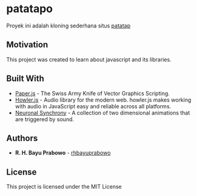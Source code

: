 # patatapo

Proyek ini adalah kloning sederhana situs [patatap](https://patatap.com/)

## Motivation

This project was created to learn about javascript and its libraries.

## Built With

* [Paper.js](http://paperjs.org/) - The Swiss Army Knife of Vector Graphics Scripting. 
* [Howler.js](https://howlerjs.com/) -  Audio library for the modern web.
howler.js makes working with audio in JavaScript easy and reliable across all platforms.
* [Neuronal Synchrony](https://github.com/jonobr1/Neuronal-Synchrony) -  A collection of two dimensional animations that are triggered by sound.

## Authors

* **R. H. Bayu Prabowo** - [rhbayuprabowo](https://github.com/rhbayuprabowo)

## License

This project is licensed under the MIT License
